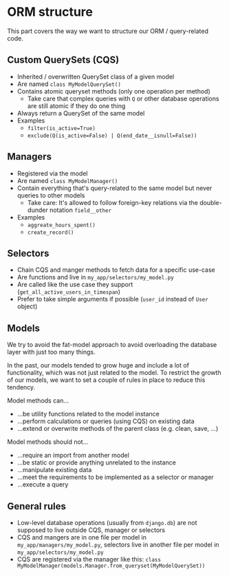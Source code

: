 # ORM structure

This part covers the way we want to structure our ORM / query-related code.

## Custom QuerySets (CQS)

* Inherited / overwritten QuerySet class of a given model
* Are named `class MyModelQuerySet()`
* Contains atomic queryset methods (only one operation per method)
  * Take care that complex queries with `Q` or other database operations are still atomic if they do one thing
* Always return a QuerySet of the same model
* Examples
  * `filter(is_active=True)`
  * `exclude(Q(is_active=False) | Q(end_date__isnull=False))`

## Managers

* Registered via the model
* Are named `class MyModelManager()`
* Contain everything that's query-related to the same model but never queries to other models
  * Take care: It's allowed to follow foreign-key relations via the double-dunder notation `field__other`
* Examples
  * `aggreate_hours_spent()`
  * `create_record()`

## Selectors

* Chain CQS and manger methods to fetch data for a specific use-case
* Are functions and live in `my_app/selectors/my_model.py`
* Are called like the use case they support (`get_all_active_users_in_timespan`)
* Prefer to take simple arguments if possible (`user_id` instead of `User` object)

## Models

We try to avoid the fat-model approach to avoid overloading the database layer with just too many things.

In the past, our models tended to grow huge and include a lot of functionality, which was not just related to the
model. To restrict the growth of our models, we want to set a couple of rules in place to reduce this tendency.

Model methods can...
* ...be utility functions related to the model instance
* ...perform calculations or queries (using CQS) on existing data
* ...extend or overwrite methods of the parent class (e.g. clean, save, ...)

Model methods should not...
* ...require an import from another model
* ...be static or provide anything unrelated to the instance
* ...manipulate existing data
* ...meet the requirements to be implemented as a selector or manager
* ...execute a query

## General rules

* Low-level database operations (usually from `django.db`) are not supposed to live outside CQS, manager or selectors
* CQS and mangers are in one file per model in `my_app/managers/my_model.py`, selectors live in another file per model
  in `my_app/selectors/my_model.py`
* CQS are registered via the manager like this: `class MyModelManager(models.Manager.from_queryset(MyModelQuerySet))`
